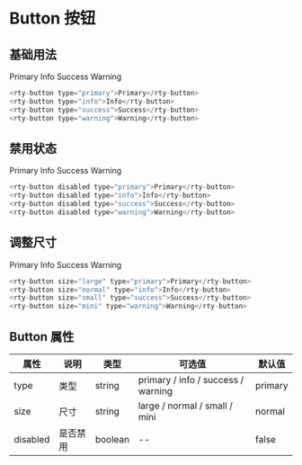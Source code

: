 # Button 按钮

<script setup>
import { rtyButton,rtyConfirm } from 'rty-ui-plus'
import 'rty-ui-plus/es/style.css'
</script>

## 基础用法

<rty-button type="primary">Primary</rty-button> <rty-button type="info">Info</rty-button> <rty-button type="success">Success</rty-button> <rty-button type="warning">Warning</rty-button>

```js
<rty-button type="primary">Primary</rty-button>
<rty-button type="info">Info</rty-button>
<rty-button type="success">Success</rty-button>
<rty-button type="warning">Warning</rty-button>
```

## 禁用状态

<rty-button disabled type="primary">Primary</rty-button> <rty-button disabled type="info">Info</rty-button> <rty-button disabled type="success">Success</rty-button> <rty-button disabled type="warning">Warning</rty-button>

```js
<rty-button disabled type="primary">Primary</rty-button>
<rty-button disabled type="info">Info</rty-button>
<rty-button disabled type="success">Success</rty-button>
<rty-button disabled type="warning">Warning</rty-button>
```

## 调整尺寸

<rty-button size="large" type="primary">Primary</rty-button> <rty-button size="normal" type="info">Info</rty-button> <rty-button size="small" type="success">Success</rty-button> <rty-button size="mini" type="warning">Warning</rty-button>

```js
<rty-button size="large" type="primary">Primary</rty-button>
<rty-button size="normal" type="info">Info</rty-button>
<rty-button size="small" type="success">Success</rty-button>
<rty-button size="mini" type="warning">Warning</rty-button>
```

## Button 属性

| 属性     | 说明     | 类型    | 可选值                             | 默认值  |
| -------- | -------- | ------- | ---------------------------------- | ------- |
| type     | 类型     | string  | primary / info / success / warning | primary |
| size     | 尺寸     | string  | large / normal / small / mini      | normal  |
| disabled | 是否禁用 | boolean | --                                 | false   |

<!-- | 属性 | 说明 | 类型 | 可选值 | 默认值 |
| ---- | ---- | ---- | ------ | ------ |
|      |      |      |        |        |
|      |      |      |        |        |
|      |      |      |        |        | -->
